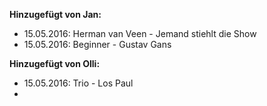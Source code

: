 **Hinzugefügt von Jan:**
- 15.05.2016: Herman van Veen - Jemand stiehlt die Show
- 15.05.2016: Beginner - Gustav Gans
  
**Hinzugefügt von Olli:**
- 15.05.2016: Trio - Los Paul
- 
